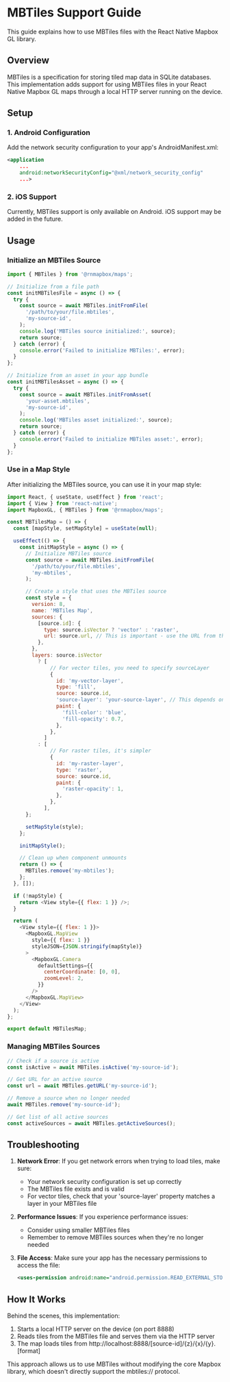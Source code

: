 # MBTiles Support Guide

This guide explains how to use MBTiles files with the React Native Mapbox GL library.

## Overview

MBTiles is a specification for storing tiled map data in SQLite databases. This implementation adds support for using MBTiles files in your React Native Mapbox GL maps through a local HTTP server running on the device.

## Setup

### 1. Android Configuration

Add the network security configuration to your app's AndroidManifest.xml:

```xml
<application
    ...
    android:networkSecurityConfig="@xml/network_security_config"
    ...>
```

### 2. iOS Support

Currently, MBTiles support is only available on Android. iOS support may be added in the future.

## Usage

### Initialize an MBTiles Source

```javascript
import { MBTiles } from '@rnmapbox/maps';

// Initialize from a file path
const initMBTilesFile = async () => {
  try {
    const source = await MBTiles.initFromFile(
      '/path/to/your/file.mbtiles',
      'my-source-id',
    );
    console.log('MBTiles source initialized:', source);
    return source;
  } catch (error) {
    console.error('Failed to initialize MBTiles:', error);
  }
};

// Initialize from an asset in your app bundle
const initMBTilesAsset = async () => {
  try {
    const source = await MBTiles.initFromAsset(
      'your-asset.mbtiles',
      'my-source-id',
    );
    console.log('MBTiles asset initialized:', source);
    return source;
  } catch (error) {
    console.error('Failed to initialize MBTiles asset:', error);
  }
};
```

### Use in a Map Style

After initializing the MBTiles source, you can use it in your map style:

```javascript
import React, { useState, useEffect } from 'react';
import { View } from 'react-native';
import MapboxGL, { MBTiles } from '@rnmapbox/maps';

const MBTilesMap = () => {
  const [mapStyle, setMapStyle] = useState(null);

  useEffect(() => {
    const initMapStyle = async () => {
      // Initialize MBTiles source
      const source = await MBTiles.initFromFile(
        '/path/to/your/file.mbtiles',
        'my-mbtiles',
      );

      // Create a style that uses the MBTiles source
      const style = {
        version: 8,
        name: 'MBTiles Map',
        sources: {
          [source.id]: {
            type: source.isVector ? 'vector' : 'raster',
            url: source.url, // This is important - use the URL from the source
          },
        },
        layers: source.isVector
          ? [
              // For vector tiles, you need to specify sourceLayer
              {
                id: 'my-vector-layer',
                type: 'fill',
                source: source.id,
                'source-layer': 'your-source-layer', // This depends on your MBTiles file
                paint: {
                  'fill-color': 'blue',
                  'fill-opacity': 0.7,
                },
              },
            ]
          : [
              // For raster tiles, it's simpler
              {
                id: 'my-raster-layer',
                type: 'raster',
                source: source.id,
                paint: {
                  'raster-opacity': 1,
                },
              },
            ],
      };

      setMapStyle(style);
    };

    initMapStyle();

    // Clean up when component unmounts
    return () => {
      MBTiles.remove('my-mbtiles');
    };
  }, []);

  if (!mapStyle) {
    return <View style={{ flex: 1 }} />;
  }

  return (
    <View style={{ flex: 1 }}>
      <MapboxGL.MapView
        style={{ flex: 1 }}
        styleJSON={JSON.stringify(mapStyle)}
      >
        <MapboxGL.Camera
          defaultSettings={{
            centerCoordinate: [0, 0],
            zoomLevel: 2,
          }}
        />
      </MapboxGL.MapView>
    </View>
  );
};

export default MBTilesMap;
```

### Managing MBTiles Sources

```javascript
// Check if a source is active
const isActive = await MBTiles.isActive('my-source-id');

// Get URL for an active source
const url = await MBTiles.getURL('my-source-id');

// Remove a source when no longer needed
await MBTiles.remove('my-source-id');

// Get list of all active sources
const activeSources = await MBTiles.getActiveSources();
```

## Troubleshooting

1. **Network Error**: If you get network errors when trying to load tiles, make sure:

   - Your network security configuration is set up correctly
   - The MBTiles file exists and is valid
   - For vector tiles, check that your 'source-layer' property matches a layer in your MBTiles file

2. **Performance Issues**: If you experience performance issues:

   - Consider using smaller MBTiles files
   - Remember to remove MBTiles sources when they're no longer needed

3. **File Access**: Make sure your app has the necessary permissions to access the file:
   ```xml
   <uses-permission android:name="android.permission.READ_EXTERNAL_STORAGE" />
   ```

## How It Works

Behind the scenes, this implementation:

1. Starts a local HTTP server on the device (on port 8888)
2. Reads tiles from the MBTiles file and serves them via the HTTP server
3. The map loads tiles from http://localhost:8888/[source-id]/{z}/{x}/{y}.[format]

This approach allows us to use MBTiles without modifying the core Mapbox library, which doesn't directly support the mbtiles:// protocol.
